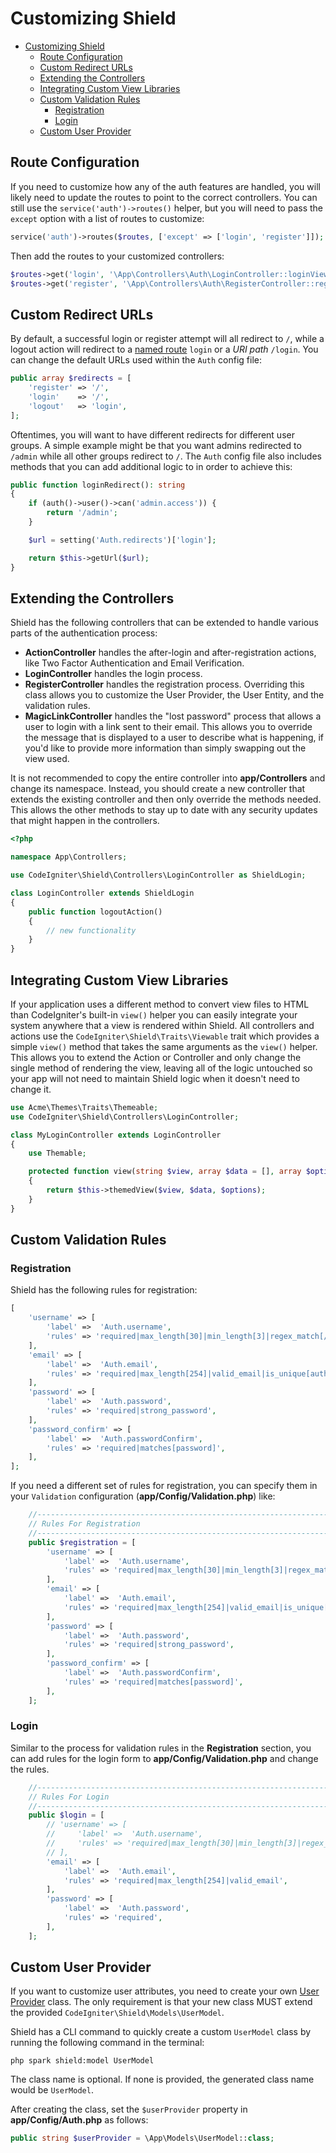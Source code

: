 # Customizing Shield

- [Customizing Shield](#customizing-shield)
  - [Route Configuration](#route-configuration)
  - [Custom Redirect URLs](#custom-redirect-urls)
  - [Extending the Controllers](#extending-the-controllers)
  - [Integrating Custom View Libraries](#integrating-custom-view-libraries)
  - [Custom Validation Rules](#custom-validation-rules)
    - [Registration](#registration)
    - [Login](#login)
  - [Custom User Provider](#custom-user-provider)

## Route Configuration

If you need to customize how any of the auth features are handled, you will likely need to update the routes to point to the correct controllers. You can still use the `service('auth')->routes()` helper, but you will need to pass the `except` option with a list of routes to customize:

```php
service('auth')->routes($routes, ['except' => ['login', 'register']]);
```

Then add the routes to your customized controllers:

```php
$routes->get('login', '\App\Controllers\Auth\LoginController::loginView');
$routes->get('register', '\App\Controllers\Auth\RegisterController::registerView');
```

## Custom Redirect URLs

By default, a successful login or register attempt will all redirect to `/`, while a logout action
will redirect to a [named route](https://codeigniter.com/user_guide/incoming/routing.html#using-named-routes "See routing docs") `login` or a *URI path* `/login`. You can change the default URLs used within the `Auth` config file:

```php
public array $redirects = [
    'register' => '/',
    'login'    => '/',
    'logout'   => 'login',
];
```

Oftentimes, you will want to have different redirects for different user groups. A simple example
might be that you want admins redirected to `/admin` while all other groups redirect to `/`.
The `Auth` config file also includes methods that you can add additional logic to in order to
achieve this:

```php
public function loginRedirect(): string
{
    if (auth()->user()->can('admin.access')) {
        return '/admin';
    }

    $url = setting('Auth.redirects')['login'];

    return $this->getUrl($url);
}
```

## Extending the Controllers

Shield has the following controllers that can be extended to handle
various parts of the authentication process:

- **ActionController** handles the after-login and after-registration actions, like Two Factor Authentication and Email Verification.
- **LoginController** handles the login process.
- **RegisterController** handles the registration process. Overriding this class allows you to customize the User Provider, the User Entity, and the validation rules.
- **MagicLinkController** handles the "lost password" process that allows a user to login with a link sent to their email. This allows you to
  override the message that is displayed to a user to describe what is happening, if you'd like to provide more information than simply swapping out the view used.

It is not recommended to copy the entire controller into **app/Controllers** and change its namespace. Instead, you should create a new controller that extends
the existing controller and then only override the methods needed. This allows the other methods to stay up to date with any security
updates that might happen in the controllers.

```php
<?php

namespace App\Controllers;

use CodeIgniter\Shield\Controllers\LoginController as ShieldLogin;

class LoginController extends ShieldLogin
{
    public function logoutAction()
    {
        // new functionality
    }
}
```

## Integrating Custom View Libraries

If your application uses a different method to convert view files to HTML than CodeIgniter's built-in `view()` helper you can easily integrate your system anywhere that a view is rendered within Shield. All controllers and actions use the `CodeIgniter\Shield\Traits\Viewable` trait which provides a simple `view()` method that takes the same arguments as the `view()` helper. This allows you to extend the Action or Controller and only change the single method of rendering the view, leaving all of the logic untouched so your app will not need to maintain Shield logic when it doesn't need to change it.

```php
use Acme\Themes\Traits\Themeable;
use CodeIgniter\Shield\Controllers\LoginController;

class MyLoginController extends LoginController
{
    use Themable;

    protected function view(string $view, array $data = [], array $options = []): string
    {
        return $this->themedView($view, $data, $options);
    }
}
```

## Custom Validation Rules

### Registration

Shield has the following rules for registration:

```php
[
    'username' => [
        'label' =>  'Auth.username',
        'rules' => 'required|max_length[30]|min_length[3]|regex_match[/\A[a-zA-Z0-9\.]+\z/]|is_unique[users.username]',
    ],
    'email' => [
        'label' =>  'Auth.email',
        'rules' => 'required|max_length[254]|valid_email|is_unique[auth_identities.secret]',
    ],
    'password' => [
        'label' =>  'Auth.password',
        'rules' => 'required|strong_password',
    ],
    'password_confirm' => [
        'label' =>  'Auth.passwordConfirm',
        'rules' => 'required|matches[password]',
    ],
];
```

If you need a different set of rules for registration, you can specify them in your `Validation` configuration (**app/Config/Validation.php**) like:

```php
    //--------------------------------------------------------------------
    // Rules For Registration
    //--------------------------------------------------------------------
    public $registration = [
        'username' => [
            'label' =>  'Auth.username',
            'rules' => 'required|max_length[30]|min_length[3]|regex_match[/\A[a-zA-Z0-9\.]+\z/]|is_unique[users.username]',
        ],
        'email' => [
            'label' =>  'Auth.email',
            'rules' => 'required|max_length[254]|valid_email|is_unique[auth_identities.secret]',
        ],
        'password' => [
            'label' =>  'Auth.password',
            'rules' => 'required|strong_password',
        ],
        'password_confirm' => [
            'label' =>  'Auth.passwordConfirm',
            'rules' => 'required|matches[password]',
        ],
    ];
```

### Login

Similar to the process for validation rules in the **Registration** section, you can add rules for the login form to **app/Config/Validation.php** and change the rules.

```php
    //--------------------------------------------------------------------
    // Rules For Login
    //--------------------------------------------------------------------
    public $login = [
        // 'username' => [
        //     'label' =>  'Auth.username',
        //     'rules' => 'required|max_length[30]|min_length[3]|regex_match[/\A[a-zA-Z0-9\.]+\z/]',
        // ],
        'email' => [
            'label' =>  'Auth.email',
            'rules' => 'required|max_length[254]|valid_email',
        ],
        'password' => [
            'label' =>  'Auth.password',
            'rules' => 'required',
        ],
    ];
```

## Custom User Provider

If you want to customize user attributes, you need to create your own
[User Provider](./concepts.md#user-providers) class.
The only requirement is that your new class MUST extend the provided `CodeIgniter\Shield\Models\UserModel`.

Shield has a CLI command to quickly create a custom `UserModel` class by running the following
command in the terminal:

```console
php spark shield:model UserModel
```

The class name is optional. If none is provided, the generated class name would be `UserModel`.

After creating the class, set the `$userProvider` property in **app/Config/Auth.php** as follows:

```php
public string $userProvider = \App\Models\UserModel::class;
```

